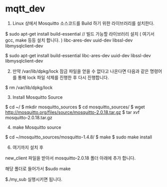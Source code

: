 # mqtt_dev


1. Linux 상에서 Mosquitto 소스코드를 Build 하기 위한 라이브러리를 설치한다.

$ sudo apt-get install 
  build-essential     // 빌드 가능할 라이브러리 설치 ( 여기서 gcc, make 등등 설치 합니다. )
  libc-ares-dev 
  uuid-dev 
  libssl-dev 
  libmysqlclient-dev

$ sudo apt-get install build-essential libc-ares-dev uuid-dev libssl-dev libmysqlclient-dev

2. 만약 /var/lib/dpkg/lock 잠금 파일을 얻을 수 없다고 나온다면 다음과 같은 명령어를 통해 lock 파일 삭제를 진행한 후 다시 진행합니다.

$ rm /var/lib/dpkg/lock

3. Install Mosquitto Source
   
$ cd ~/
$ mkdir mosquitto_sources
$ cd mosquitto_sources/
$ wget http://mosquitto.org/files/source/mosquitto-2.0.18.tar.gz
$ tar xvf mosquitto-2.0.18.tar.gz

4. make Mosquitto source

$ cd ~/mosquitto_sources/mosquitto-1.4.8/
$ make
$ sudo make install

6. 여기까지 설치 후 

new_client 파일을 받아서 mosquitto-2.0.18 폴더 아래에 추가 합니다.

해당 폴더로 들어가서
$sudo make

$./my_sub 실행시키면 됩니다.
